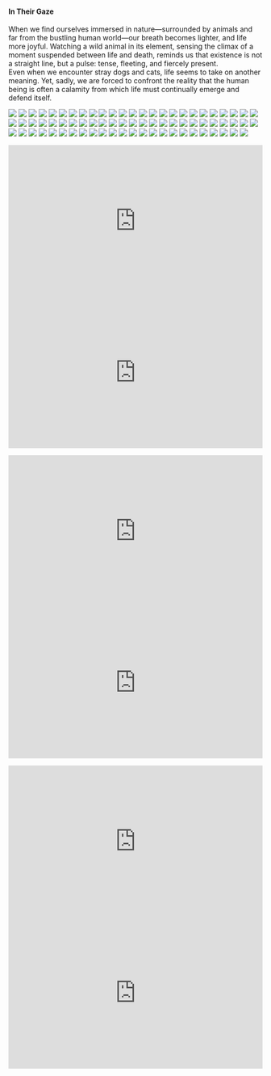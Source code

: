 <h4>In Their Gaze</h4>

When we find ourselves immersed in nature—surrounded by animals and far from the bustling human world—our breath becomes lighter, and life more joyful. Watching a wild animal in its element, sensing the climax of a moment suspended between life and death, reminds us that existence is not a straight line, but a pulse: tense, fleeting, and fiercely present.  
Even when we encounter stray dogs and cats, life seems to take on another meaning. Yet, sadly, we are forced to confront the reality that the human being is often a calamity from which life must continually emerge and defend itself.

![](1.jpeg)
![](2.jpeg)
![](3.jpeg)
![](4.jpeg)
![](5.jpeg)
![](6.jpeg)
![](7.jpeg)
![](8.jpeg)
![](9.jpeg)
![](10.jpeg)
![](11.jpeg)
![](12.jpeg)
![](13.jpeg)
![](14.jpeg)
![](15.jpeg)
![](16.jpeg)
![](17.jpeg)
![](18.jpeg)
![](19.jpeg)
![](20.jpeg)
![](21.jpeg)
![](22.jpeg)
![](23.jpeg)
![](24.jpeg)
![](25.jpeg)
![](26.jpeg)
![](27.jpeg)
![](28.jpeg)
![](29.jpeg)
![](30.jpeg)
![](31.jpeg)
![](32.jpeg)
![](33.jpeg)
![](34.jpeg)
![](35.jpeg)
![](36.jpeg)
![](37.jpeg)
![](38.jpeg)
![](39.jpeg)
![](40.jpeg)
![](41.jpeg)
![](42.jpeg)
![](43.jpeg)
![](44.jpeg)
![](45.jpeg)
![](46.jpeg)
![](47.jpeg)
![](48.jpeg)
![](49.jpeg)
![](50.jpeg)
![](51.jpeg)
![](52.jpeg)
![](53.jpeg)
![](54.jpeg)
![](55.jpeg)
![](56.jpeg)
![](57.jpeg)
![](58.jpeg)
![](59.jpeg)
![](60.jpeg)
![](61.jpeg)
![](62.jpeg)
![](63.jpeg)
![](64.jpeg)
![](65.jpeg)
![](66.jpeg)
![](67.jpeg)
![](68.jpeg)
![](69.jpeg)
![](70.jpeg)
![](71.jpeg)
![](72.jpeg)
![](73.jpeg)
![](74.jpeg)
<p></p>


<p></p>
<center>
<div style="display: flex; justify-content: center; position:relative;width: 100%;height: 300px;"><iframe
    src="https://iframe.mediadelivery.net/embed/464704/4e7130d4-0fdc-45cd-a33f-e1fb8af55fa1?autoplay=false&loop=false&muted=false&preload=true&responsive=true"
    loading="lazy" style="border:0;height:100%;width: 520px;"
    allow="accelerometer;gyroscope;autoplay;encrypted-media;picture-in-picture;" allowfullscreen="true"></iframe>
</div>
<div style="display: flex; justify-content: center; position:relative;width: 100%;height: 300px;"><iframe
    src="https://iframe.mediadelivery.net/embed/464704/c88537c2-d387-4998-a1ab-b7588ba4a121?autoplay=false&loop=false&muted=false&preload=true&responsive=true"
    loading="lazy" style="border:0;height:100%;width: 520px;"
    allow="accelerometer;gyroscope;autoplay;encrypted-media;picture-in-picture;" allowfullscreen="true"></iframe>
</div>
</center>  
<p></p>	

<p></p>
<center>
<div style="display: flex; justify-content: center; position:relative;width: 100%;height: 300px;"><iframe
    src="https://iframe.mediadelivery.net/embed/464704/aa90691d-9bf7-4e29-8651-3512270228f7?autoplay=false&loop=false&muted=false&preload=true&responsive=true"
    loading="lazy" style="border:0;height:100%;width: 520px;"
    allow="accelerometer;gyroscope;autoplay;encrypted-media;picture-in-picture;" allowfullscreen="true"></iframe>
</div>
<div style="display: flex; justify-content: center; position:relative;width: 100%;height: 300px;"><iframe
    src="https://iframe.mediadelivery.net/embed/464704/6ecd2056-2b6b-4339-ab20-9ecc46092b50?autoplay=false&loop=false&muted=false&preload=true&responsive=true"
    loading="lazy" style="border:0;height:100%;width: 520px;"
    allow="accelerometer;gyroscope;autoplay;encrypted-media;picture-in-picture;" allowfullscreen="true"></iframe>
</div>
</center>  
<p></p>	

<p></p>
<center>
<div style="display: flex; justify-content: center; position:relative;width: 100%;height: 300px;"><iframe
    src="https://iframe.mediadelivery.net/embed/464704/196bb6d5-0e5a-4fbd-a343-a4baa673abe7?autoplay=false&loop=false&muted=false&preload=true&responsive=true"
    loading="lazy" style="border:0;height:100%;width: 520px;"
    allow="accelerometer;gyroscope;autoplay;encrypted-media;picture-in-picture;" allowfullscreen="true"></iframe>
</div>
<div style="display: flex; justify-content: center; position:relative;width: 100%;height: 300px;"><iframe
    src="https://iframe.mediadelivery.net/embed/464704/1e028d00-875b-4653-85e8-d0659ebe00e3?autoplay=false&loop=false&muted=false&preload=true&responsive=true"
    loading="lazy" style="border:0;height:100%;width: 520px;"
    allow="accelerometer;gyroscope;autoplay;encrypted-media;picture-in-picture;" allowfullscreen="true"></iframe>
</div>
</center>  
<p></p>	
